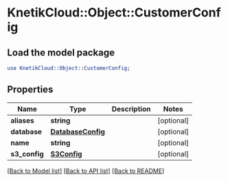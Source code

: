 # KnetikCloud::Object::CustomerConfig

## Load the model package
```perl
use KnetikCloud::Object::CustomerConfig;
```

## Properties
Name | Type | Description | Notes
------------ | ------------- | ------------- | -------------
**aliases** | **string** |  | [optional] 
**database** | [**DatabaseConfig**](DatabaseConfig.md) |  | [optional] 
**name** | **string** |  | [optional] 
**s3_config** | [**S3Config**](S3Config.md) |  | [optional] 

[[Back to Model list]](../README.md#documentation-for-models) [[Back to API list]](../README.md#documentation-for-api-endpoints) [[Back to README]](../README.md)


